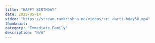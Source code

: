 ```yaml
---
title: "HAPPY BIRTHDAY"
date: 2025-05-14
video: "https://stream.ramkrishna.me/videos/sri_aarti-bday50.mp4"
thumbnail: 
category: "Immediate Family"
description: "N/A"
---
```



